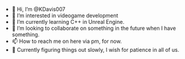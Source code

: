 - 👋 Hi, I’m @KDavis007
- 👀 I’m interested in videogame development
- 🌱 I’m currently learning C++ in Unreal Engine.
- 💞️ I’m looking to collaborate on something in the future when I have something.
- 📫 How to reach me on here via pm, for now.
- 🎉 Currently figuring things out slowly, I wish for patience in all of us.

<!---
KDavis007/KDavis007 is a ✨ special ✨ repository because its `README.md` (this file) appears on your GitHub profile.
You can click the Preview link to take a look at your changes.
--->
